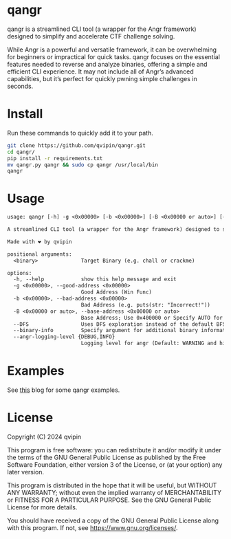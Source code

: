 # qangr

qangr is a streamlined CLI tool (a wrapper for the Angr framework) designed to simplify and accelerate CTF challenge solving.

While Angr is a powerful and versatile framework, it can be overwhelming for beginners or impractical for quick tasks. qangr focuses on the essential features needed to reverse and analyze binaries, offering a simple and efficient CLI experience. It may not include all of Angr’s advanced capabilities, but it’s perfect for quickly pwning simple challenges in seconds.

# Install

Run these commands to quickly add it to your path.

```bash
git clone https://github.com/qvipin/qangr.git
cd qangr/
pip install -r requirements.txt
mv qangr.py qangr && sudo cp qangr /usr/local/bin
qangr
```

# Usage

```txt
usage: qangr [-h] -g <0x00000> [-b <0x00000>] [-B <0x00000 or auto>] [--DFS] [--binary-info] [--angr-logging-level {DEBUG,INFO}] <binary>

A streamlined CLI tool (a wrapper for the Angr framework) designed to simplify and accelerate CTF challenge solving.

Made with ❤️ by qvipin

positional arguments:
  <binary>              Target Binary (e.g. chall or crackme)

options:
  -h, --help            show this help message and exit
  -g <0x00000>, --good-address <0x00000>
                        Good Address (Win Func)
  -b <0x00000>, --bad-address <0x00000>
                        Bad Address (e.g. puts(str: "Incorrect!"))
  -B <0x00000 or auto>, --base-address <0x00000 or auto>
                        Base Address; Use 0x400000 or Specify AUTO for PIE Binaries (Default is `0x000000`)
  --DFS                 Uses DFS exploration instead of the default BFS Exploration
  --binary-info         Specify argument for additional binary information.
  --angr-logging-level {DEBUG,INFO}
                        Logging level for angr (Default: WARNING and higher). Use --angr-logging-level=<value>
```

# Examples

See [this]() blog for some qangr examples.

# License

Copyright (C) 2024 qvipin

This program is free software: you can redistribute it and/or modify it under the terms of the GNU General Public License as published by the Free Software Foundation, either version 3 of the License, or (at your option) any later version.

This program is distributed in the hope that it will be useful, but WITHOUT ANY WARRANTY; without even the implied warranty of MERCHANTABILITY or FITNESS FOR A PARTICULAR PURPOSE. See the GNU General Public License for more details.

You should have received a copy of the GNU General Public License along with this program. If not, see <https://www.gnu.org/licenses/>.


